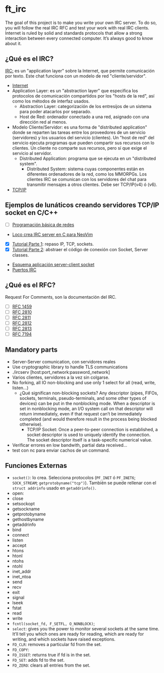 # ft_irc
 The goal of this project is to make you write your own IRC server. To do so, you will follow the real IRC RFC and test your work with real IRC clients. Internet is ruled by solid and standards protocols that allow a strong interaction between every connected computer. It’s always good to know about it.

¿Qué es el IRC?
---------------

[IRC:](https://es.wikipedia.org/wiki/Internet_Relay_Chat) es un "application layer" sobre la Internet, que permite comunicación por
texto. Este chat funciona con un modelo de red "cliente/servidor".
  - [Internet](https://developer.mozilla.org/en-US/docs/Learn/Common_questions/How_does_the_Internet_work)
  - Application Layer: es un "abstraction layer" que especifica los protocolos de comunicación compartidos por los "hosts de la red", así como los métodos de interfaz usados.
    - Abstraction Layer: categorización de los entresijos de un sistema para poder atacarlos por separado.
    - Host de Red: ordenador conectado a una red, asignado con una dirección red al menos.
  - Modelo Cliente/Servidor: es una forma de "distributed application" donde se reparten las tareas entre los proveedores de un servicio (servidores) y los usuarios del servicio (clientes). Un "host de red" del servicio ejecuta programas que pueden compartir sus recursos con lo clientes. Un cliente no comparte sus recursos, pero sí que exige el servicio al servidor.
    - Distributed Application: programa que se ejecuta en un "distributed system".
      - Distributed System: sistema cuyas componentes están en diferentes ordenadores de la red, como los MMORPGs.
Los clientes IRC se comunican con los servidores del chat para transmitir mensajes a otros clientes. Debe ser TCP/IP(v4) ó (v6).
  - [TCP/IP](https://www.youtube.com/watch?v=614QGgw_FA4)

Ejemplos de lunáticos creando servidores TCP/IP socket en C/C++
---------------
  - [ ] [Programación básica de redes](https://beej.us/guide/bgnet/html//index.html#what-is-a-socket)
  - [Loco crea IRC server en C para NeoVim](https://www.youtube.com/watch?v=Cct_vXCJOFw)
  - [X] [Tutorial Parte 1](https://www.youtube.com/watch?v=C7CpfL1p6y0): repaso IP, TCP, sockets.
  - [X] [Tutorial Parte 2](https://www.youtube.com/watch?v=OuYPe_HcLWc): abstraer el código de conexión con Socket, Server classes.
  - [Esquema aplicación server-client socket](https://www.ibm.com/docs/en/zos/2.4.0?topic=internets-typical-client-server-program-flow-chart#o4ag1__tiptcp)
  - [Puertos IRC](https://www.iana.org/assignments/service-names-port-numbers/service-names-port-numbers.xhtml?search=IRC)

¿Qué es el RFC?
---------------

Request For Comments, son la documentación del IRC.
  - [ ] [RFC 1459](https://datatracker.ietf.org/doc/html/rfc1459)
  - [ ] [RFC 2810](https://datatracker.ietf.org/doc/html/rfc2810)
  - [ ] [RFC 2811](https://datatracker.ietf.org/doc/html/rfc2811)
  - [ ] [RFC 2812](https://datatracker.ietf.org/doc/html/rfc2812)
  - [ ] [RFC 2813](https://datatracker.ietf.org/doc/html/rfc2813)
  - [ ] [RFC 7194](https://datatracker.ietf.org/doc/html/rfc7194)

Mandatory parts
---------------

  - Server-Server comunication, con servidores reales
  - Use cryptographic library to handle TLS communications
  - ./ircserv [host:port_network:password_network] <port> <password>
  - Varios clientes, servidores a la vez sin colgarse.
  - No forking, all IO non-blocking and use only 1 select for all (read, write, listen...)
    - ¿Qué significan non-blocking sockets? Any descriptor (pipes, FIFOs, sockets, terminals, pseudo-terminals, and some other types of devices) can be put in the nonblocking mode. When a descriptor is set in nonblocking mode, an I/O system call on that descriptor will return immediately, even if that request can’t be immediately completed (and would therefore result in the process being blocked otherwise). 
      - TCP/IP Socket: Once a peer-to-peer connection is established, a socket descriptor is used to uniquely identify the connection. The socket descriptor itself is a task-specific numerical value.
  - Verificar errores en low bandwith, partial data received...
  - test con nc para enviar cachos de un command.
  
Funciones Externas
-------------------

  - `socket()`: lo crea. Selecciona protocolos (`PF_INET` ó `PF_INET6`; `SOCK_STREAM`; `getprotobyname("tcp")`). También se puede rellenar con el `struct addrinfo` usado en `getaddrinfo()`.
  - open: 
  - close
  - setsockopt
  - getsockname
  - getprotobyname
  - gethostbyname
  - getaddrinfo
  - bind
  - connect
  - listen
  - accept
  - htons
  - htonl
  - ntohs
  - ntohl
  - inet_addr
  - inet_ntoa
  - send
  - recv
  - exit
  - signal
  - lseek
  - fstat
  - read
  - write
  - `fcntl(socket_fd, F_SETFL, O_NONBLOCK)`;
  - `select`:  gives you the power to monitor several sockets at the same time. It’ll tell you which ones are ready for reading, which are ready for writing, and which sockets have raised exceptions.
  - `FD_CLR`: removes a particular fd from the set.
  - `FD_COPY`: 
  - `FD_ISSET`: returns true if fd is in the set.
  - `FD_SET`: adds fd to the set.
  - `FD_ZERO`: clears all entries from the set.

